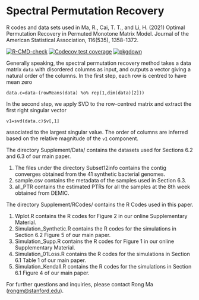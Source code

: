 # Spectral Permutation Recovery

R codes and data sets used in Ma, R., Cai, T. T., and Li, H. (2021) Optimal Permutation Recovery in Permuted Monotone Matrix Model.  Journal of the American Statistical Association, 116(535), 1358-1372.

<!-- badges: start -->
[![R-CMD-check](https://github.com/Ulthran/Spectral-Permutation-Recovery/actions/workflows/R-CMD-check.yaml/badge.svg)](https://github.com/Ulthran/Spectral-Permutation-Recovery/actions/workflows/R-CMD-check.yaml)
[![Codecov test coverage](https://codecov.io/gh/Ulthran/Spectral-Permutation-Recovery/branch/main/graph/badge.svg)](https://app.codecov.io/gh/Ulthran/Spectral-Permutation-Recovery?branch=main)
[![pkgdown](https://github.com/Ulthran/Spectral-Permutation-Recovery/actions/workflows/pkgdown.yaml/badge.svg)](https://ulthran.github.io/Spectral-Permutation-Recovery/)
<!-- badges: end -->


Generally speaking, the spectral permutation recovery method takes a data matrix
`data`
with disordered columns as input, and outputs a vector giving a natural order of the columns. In the first step, each row is centred to have mean zero

`data.c=data-(rowMeans(data) %o% rep(1,dim(data)[2]))`

In the second step, we apply SVD to the row-centred matrix and extract the first right singular vector 

`v1=svd(data.c)$v[,1]` 

associated to the largest singular value. The order of columns are inferred based on the relative magnitude of the `v1` component.


The directory Supplement/Data/ contains the datasets used for Sections 6.2 and 6.3 of our main paper.
1. The files under the directory Subset12info contains the contig converges obtained from the 41 synthetic bacterial genomes. 
2. sample.csv contains the metadata of the samples used in Section 6.3.
3. all_PTR contains the estimated PTRs for all the samples at the 8th week obtained from DEMIC.


The directory Supplement/RCodes/ contains the R Codes used in this paper.
1. Wplot.R contains the R codes for Figure 2 in our online Supplementary Material.
2. Simulation_Synthetic.R contains the R codes for the simulations in Section 6.2 Figure 5 of our main paper.
3. Simulation_Supp.R contains the R codes for Figure 1 in our online Supplementary Material.
4. Simulation_01Loss.R contains the R codes for the simulations in Section 6.1 Table 1 of our main paper.
5. Simulation_Kendall.R contains the R codes for the simulations in Section 6.1 Figure 4 of our main paper.

For further questions and inquiries, please contact Rong Ma (rongm@stanford.edu).
